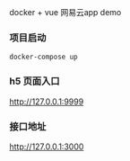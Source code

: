 docker + vue 网易云app demo

### 项目启动
`docker-compose up`

### h5 页面入口
http://127.0.0.1:9999

### 接口地址
http://127.0.0.1:3000